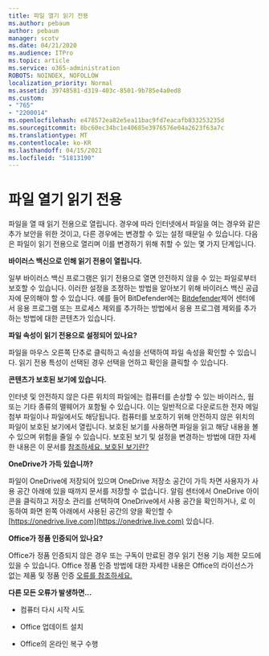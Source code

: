 ```yaml
---
title: 파일 열기 읽기 전용
ms.author: pebaum
author: pebaum
manager: scotv
ms.date: 04/21/2020
ms.audience: ITPro
ms.topic: article
ms.service: o365-administration
ROBOTS: NOINDEX, NOFOLLOW
localization_priority: Normal
ms.assetid: 39748581-d319-403c-8501-9b785e4a0ed8
ms.custom:
- "765"
- "2200014"
ms.openlocfilehash: e478572ea82e5ea11bac9fd7eacafb833253235d
ms.sourcegitcommit: 8bc60ec34bc1e40685e3976576e04a2623f63a7c
ms.translationtype: MT
ms.contentlocale: ko-KR
ms.lasthandoff: 04/15/2021
ms.locfileid: "51813190"
---
```

# <a name="file-open-read-only"></a>파일 열기 읽기 전용

파일을 열 때 읽기 전용으로 열립니다. 경우에 따라 인터넷에서 파일을 여는 경우와 같은 추가 보안을 위한 것이고, 다른 경우에는 변경할 수 있는 설정 때문일 수 있습니다. 다음은 파일이 읽기 전용으로 열리며 이를 변경하기 위해 취할 수 있는 몇 가지 단계입니다.
  
 **바이러스 백신으로 인해 읽기 전용이 열립니다.**
  
일부 바이러스 백신 프로그램은 읽기 전용으로 열면 안전하지 않을 수 있는 파일로부터 보호할 수 있습니다. 이러한 설정을 조정하는 방법을 알아보기 위해 바이러스 백신 공급자에 문의해야 할 수 있습니다. 예를 들어 BitDefender에는 [Bitdefender](https://aka.ms/AA6098i)제어 센터에서 응용 프로그램 또는 프로세스 제외를 추가하는 방법에서 응용 프로그램 제외를 추가하는 방법에 대한 콘텐츠가 있습니다.
  
 **파일 속성이 읽기 전용으로 설정되어 있나요?**
  
파일을 마우스 오른쪽 단추로 클릭하고 속성을 선택하여 파일 속성을 확인할 수 있습니다. 읽기 전용 특성이 선택된 경우 선택을 언하고 확인을 클릭할 수 있습니다.
  
 **콘텐츠가 보호된 보기에 있습니다.**
  
인터넷 및 안전하지 않은 다른 위치의 파일에는 컴퓨터를 손상할 수 있는 바이러스, 웜 또는 기타 종류의 맬웨어가 포함될 수 있습니다. 이는 일반적으로 다운로드한 전자 메일 첨부 파일이나 파일에서도 해당됩니다. 컴퓨터를 보호하기 위해 안전하지 않은 위치의 파일이 보호된 보기에서 열립니다. 보호된 보기를 사용하면 파일을 읽고 해당 내용을 볼 수 있으며 위험을 줄일 수 있습니다. 보호된 보기 및 설정을 변경하는 방법에 대한 자세한 내용은 이 문서를 [참조하세요. 보호된 보기란?](https://support.office.com/article/d6f09ac7-e6b9-4495-8e43-2bbcdbcb6653)
  
 **OneDrive가 가득 있습니까?**
  
파일이 OneDrive에 저장되어 있으며 OneDrive 저장소 공간이 가득 차면 사용자가 사용 공간 아래에 있을 때까지 문서를 저장할 수 없습니다. 알림 센터에서 OneDrive 아이콘을 클릭하고 저장소 관리를 선택하여 OneDrive에서 사용 공간을 확인하거나, 로 이동하여 화면 왼쪽 아래에서 사용된 공간의 양을 확인할 수 [https://onedrive.live.com](https://onedrive.live.com) 있습니다.
  
 **Office가 정품 인증되어 있나요?**
  
Office가 정품 인증되지 않은 경우 또는 구독이 만료된 경우 읽기 전용 기능 제한 모드에 있을 수 있습니다. Office 정품 인증 방법에 대한 자세한 내용은 Office의 라이선스가 없는 제품 및 정품 인증 [오류를 참조하세요.](https://support.office.com/article/0d23d3c0-c19c-4b2f-9845-5344fedc4380)
  
 **다른 모든 오류가 발생하면...**
  
- 컴퓨터 다시 시작 시도
    
- Office 업데이트 설치
    
- Office의 온라인 복구 수행
    

